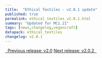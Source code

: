 ```yaml
---
title:  "Ethical Textiles - v2.0.1 update"
published: true
permalink: ethical_textiles_v2.0.1.html
summary: "Updated for MC1.21"
tags: [news,changelog,vegancraft]
datapack: ethical_textiles
changelog: v2.0.1
---
```


<div class="btn-group">
    <a href="ethical_textiles_v2.0.html" role="button" class="btn btn-primary"><i class="fa fa-caret-left"></i>&nbsp; Previous release: v2.0</a>
    <a href="ethical_textiles_v2.0.2.html" role="button" class="btn btn-primary">Next release: v2.0.2 &nbsp;<i class="fa fa-caret-right"></i></a>
</div>